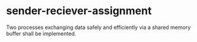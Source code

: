 # sender-reciever-assignment
Two processes exchanging data safely and efficiently via a shared memory buffer shall be implemented.
